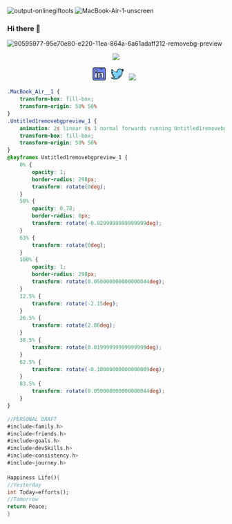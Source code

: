 ![output-onlinegiftools](https://user-images.githubusercontent.com/91304818/235265324-e06c9e36-6b94-48b2-8272-826eae0092d2.gif)
![MacBook-Air-1-unscreen](https://user-images.githubusercontent.com/91304818/235266441-fee66b00-aaa1-4247-a760-b648f11d7c10.gif)

### Hi there 👋

<!--
**JusJos/JusJos** is a ✨ _special_ ✨ repository because its `README.md` (this file) appears on your GitHub profile.

Here are some ideas to get you started:

- 🔭 I’m currently working on ...
- 🌱 I’m currently learning ...
- 👯 I’m looking to collaborate on ...
- 🤔 I’m looking for help with ...
- 💬 Ask me about ...
- 📫 How to reach me: ...
- 😄 Pronouns: ...
- ⚡ Fun fact: ...
-->
![90595977-95e70e80-e220-11ea-864a-6a61adaff212-removebg-preview](https://user-images.githubusercontent.com/91304818/235234820-ebb2bbf0-1623-43dc-8307-e4d7a494b865.png)


<div align='center'>
  <img src="https://pronoun.cyou/x/y?subject=He&object=Him&height=20">
  <p align='center'>
    <a href="https://www.linkedin.com/in/justin-joseph-620702153/"><img height="30" src="https://raw.githubusercontent.com/8bithemant/8bithemant/master/linkedin.png?raw=true"></a>&nbsp;&nbsp;
    <a href="https://twitter.com/eeht1717"><img height="30" src="https://raw.githubusercontent.com/8bithemant/8bithemant/master/twitter.png?raw=true"></a>&nbsp;&nbsp;
    <a href="mailto:justinec82@gmail.com"><img height="30" src="https://th.bing.com/th/id/OIP.9sT4UWsRfFiy6vPydv3_-QHaHO?pid=ImgDet&rs=1"></a>&nbsp;&nbsp;
  </p>
</div>


```css
.MacBook_Air__1 {
	transform-box: fill-box;
	transform-origin: 50% 50%
}
.Untitled1removebgpreview_1 {
	animation: 2s linear 0s 1 normal forwards running Untitled1removebgpreview_1;
	transform-box: fill-box;
	transform-origin: 50% 50%
}
@keyframes Untitled1removebgpreview_1 {
	0% {
		opacity: 1;
		border-radius: 298px;
		transform: rotate(0deg);
	}
	50% {
		opacity: 0.78;
		border-radius: 0px;
		transform: rotate(-0.9299999999999999deg);
	}
	63% {
		transform: rotate(0deg);
	}
	100% {
		opacity: 1;
		border-radius: 298px;
		transform: rotate(0.050000000000000044deg);
	}
	12.5% {
		transform: rotate(-2.15deg);
	}
	26.5% {
		transform: rotate(2.06deg);
	}
	38.5% {
		transform: rotate(0.01999999999999999deg);
	}
	62.5% {
		transform: rotate(-0.10000000000000009deg);
	}
	83.5% {
		transform: rotate(0.050000000000000044deg);
	}
}
```
```dart
//PERSONAL DRAFT
#include<family.h>
#include<friends.h>
#include<goals.h>
#include<devSkills.h>
#include<consistency.h>
#include<journey.h>

Happiness Life(){
//Yesterday
int Today=efforts();
//Tomorrow
return Peace;
}
```
